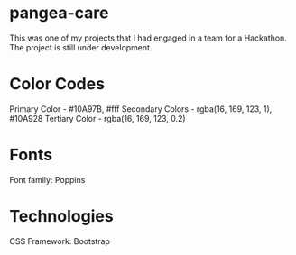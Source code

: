 # pangea-care

This was one of my projects that I had engaged in a team for a Hackathon. The project is still under development.

# Color Codes
Primary Color - #10A97B, #fff
Secondary Colors - rgba(16, 169, 123, 1), #10A928
Tertiary Color - rgba(16, 169, 123, 0.2)

# Fonts
Font family: Poppins

# Technologies
CSS Framework: Bootstrap
